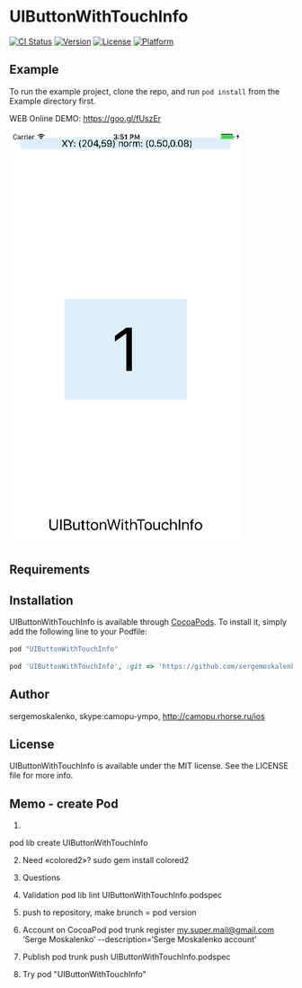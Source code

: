 # UIButtonWithTouchInfo

[![CI Status](http://img.shields.io/travis/sergemoskalenko/UIButtonWithTouchInfo.svg?style=flat)](https://travis-ci.org/sergemoskalenko/UIButtonWithTouchInfo)
[![Version](https://img.shields.io/cocoapods/v/UIButtonWithTouchInfo.svg?style=flat)](http://cocoapods.org/pods/UIButtonWithTouchInfo)
[![License](https://img.shields.io/cocoapods/l/UIButtonWithTouchInfo.svg?style=flat)](http://cocoapods.org/pods/UIButtonWithTouchInfo)
[![Platform](https://img.shields.io/cocoapods/p/UIButtonWithTouchInfo.svg?style=flat)](http://cocoapods.org/pods/UIButtonWithTouchInfo)

## Example

To run the example project, clone the repo, and run `pod install` from the Example directory first.

WEB Online DEMO:
https://goo.gl/fUszEr

[![img](https://github.com/sergemoskalenko/UIButtonWithTouchInfo/blob/master/Simulator%20Screen%20Shot%20Aug%204%2C%202017%2C%203.51.36%20PM.png)](https://goo.gl/fUszEr)

## Requirements

## Installation

UIButtonWithTouchInfo is available through [CocoaPods](http://cocoapods.org). To install
it, simply add the following line to your Podfile:

```ruby
pod "UIButtonWithTouchInfo"
```

```ruby
pod 'UIButtonWithTouchInfo', :git => 'https://github.com/sergemoskalenko/UIButtonWithTouchInfo.git'
```

## Author

sergemoskalenko, skype:camopu-ympo, http://camopu.rhorse.ru/ios

## License

UIButtonWithTouchInfo is available under the MIT license. See the LICENSE file for more info.

## Memo - create Pod

1.
pod lib create UIButtonWithTouchInfo

2. Need «colored2»?
sudo gem install colored2

3. Questions

4. Validation
pod lib lint UIButtonWithTouchInfo.podspec

6. push to repository, make brunch = pod version

5. Account on CocoaPod
pod trunk register my.super.mail@gmail.com ‘Serge Moskalenko’ --description=‘Serge Moskalenko account’

6. Publish
pod trunk push UIButtonWithTouchInfo.podspec

7. Try
pod "UIButtonWithTouchInfo"

